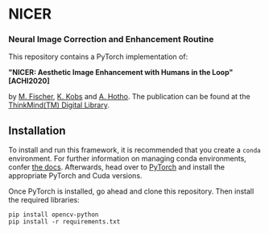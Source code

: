 # NICER 
### Neural Image Correction and Enhancement Routine

This repository contains a PyTorch implementation of: 

**"NICER: Aesthetic Image Enhancement with Humans in the Loop" [ACHI2020]**


by [M. Fischer](https://github.com/mr-Mojo), [K. Kobs](http://www.dmir.uni-wuerzburg.de/staff/kobs/) and [A. Hotho](http://www.dmir.uni-wuerzburg.de/staff/hotho/). 
The publication can be found at the [ThinkMind(TM) Digital Library](https://www.thinkmind.org/index.php?view=article&articleid=achi_2020_5_390_20186). 


## Installation

To install and run this framework, it is recommended that you create a `conda` environment. For further information on managing conda environments, confer 
[the docs](https://docs.conda.io/projects/conda/en/latest/user-guide/tasks/manage-environments.html). 
Afterwards, head over to [PyTorch](https://pytorch.org/get-started/locally) and install the appropriate PyTorch and Cuda versions. 

Once PyTorch is installed, go ahead and clone this repository. Then install the required libraries:

`pip install opencv-python` \
`pip install -r requirements.txt`

